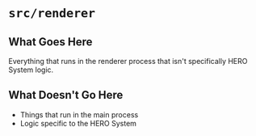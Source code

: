 # `src/renderer`

## What Goes Here

Everything that runs in the renderer process that isn't specifically HERO System logic.

## What Doesn't Go Here

* Things that run in the main process
* Logic specific to the HERO System

